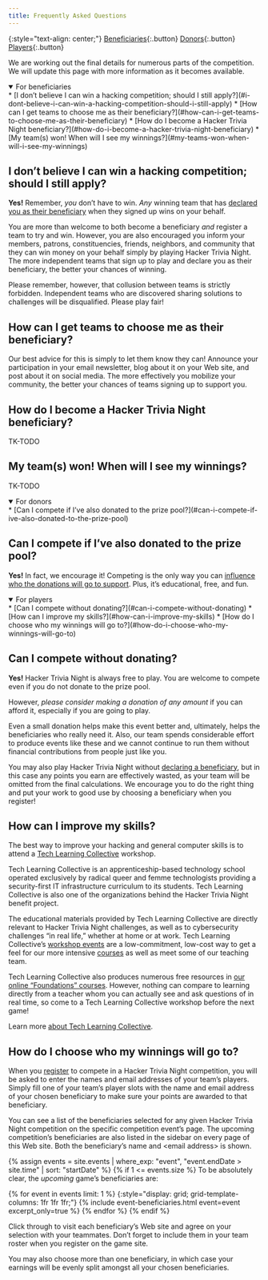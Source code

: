 ```yaml
---
title: Frequently Asked Questions
---
```


{:style="text-align: center;"}
[Beneficiaries](#for-beneficiaries){:.button}
[Donors](#for-donors){:.button}
[Players](#for-players){:.button}

We are working out the final details for numerous parts of the competition. We will update this page with more information as it becomes available.

<details id="for-beneficiaries" open="open" markdown="1">
<summary>For beneficiaries</summary>
* [I don&rsquo;t believe I can win a hacking competition; should I still apply?](#i-dont-believe-i-can-win-a-hacking-competition-should-i-still-apply)
* [How can I get teams to choose me as their beneficiary?](#how-can-i-get-teams-to-choose-me-as-their-beneficiary)
* [How do I become a Hacker Trivia Night beneficiary?](#how-do-i-become-a-hacker-trivia-night-beneficiary)
* [My team(s) won! When will I see my winnings?](#my-teams-won-when-will-i-see-my-winnings)

## I don&rsquo;t believe I can win a hacking competition; should I still apply?

**Yes!** Remember, *you* don&rsquo;t have to win. *Any* winning team that has [declared you as their beneficiary](#how-do-i-choose-who-my-winnings-will-go-to) when they signed up wins on your behalf.

You are more than welcome to both become a beneficiary *and* register a team to try and win. However, you are also encouraged you inform your members, patrons, constituencies, friends, neighbors, and community that they can win money on your behalf simply by playing Hacker Trivia Night. The more independent teams that sign up to play and declare you as their beneficiary, the better your chances of winning.

Please remember, however, that collusion between teams is strictly forbidden. Independent teams who are discovered sharing solutions to challenges will be disqualified. Please play fair!

## How can I get teams to choose me as their beneficiary? 

Our best advice for this is simply to let them know they can! Announce your participation in your email newsletter, blog about it on your Web site, and post about it on social media. The more effectively you mobilize your community, the better your chances of teams signing up to support you.

## How do I become a Hacker Trivia Night beneficiary?

TK-TODO

## My team(s) won! When will I see my winnings?

TK-TODO

</details><!-- #for-beneficiaries -->

<details id="for-donors" open="open" markdown="1">
<summary>For donors</summary>
* [Can I compete if I&rsquo;ve also donated to the prize pool?](#can-i-compete-if-ive-also-donated-to-the-prize-pool)

## Can I compete if I&rsquo;ve also donated to the prize pool?

**Yes!** In fact, we encourage it! Competing is the only way you can [influence who the donations will go to support](#how-do-i-choose-who-my-winnings-will-go-to). Plus, it&rsquo;s educational, free, and fun.

</details><!-- #for-donors -->

<details id="for-players" open="open" markdown="1">
<summary>For players</summary>
* [Can I compete without donating?](#can-i-compete-without-donating)
* [How can I improve my skills?](#how-can-i-improve-my-skills)
* [How do I choose who my winnings will go to?](#how-do-i-choose-who-my-winnings-will-go-to)

## Can I compete without donating?

**Yes!** Hacker Trivia Night is always free to play. You are welcome to compete even if you do not donate to the prize pool.

However, *please consider making a donation of any amount* if you can afford it, especially if you are going to play.

Even a small donation helps make this event better and, ultimately, helps the beneficiaries who really need it. Also, our team spends considerable effort to produce events like these and we cannot continue to run them without financial contributions from people just like you.

You may also play Hacker Trivia Night without [declaring a beneficiary](#how-do-i-choose-who-my-winnings-will-go-to), but in this case any points you earn are effectively wasted, as your team will be omitted from the final calculations. We encourage you to do the right thing and put your work to good use by choosing a beneficiary when you register!

## How can I improve my skills?

The best way to improve your hacking and general computer skills is to attend a [Tech Learning Collective](https://techlearningcollective.com/) workshop.

Tech Learning Collective is an apprenticeship-based technology school operated exclusively by radical queer and femme technologists providing a security-first IT infrastructure curriculum to its students. Tech Learning Collective is also one of the organizations behind the Hacker Trivia Night benefit project.

The educational materials provided by Tech Learning Collective are directly relevant to Hacker Trivia Night challenges, as well as to cybersecurity challenges &ldquo;in real life,&rdquo; whether at home or at work. Tech Learning Collective&rsquo;s [workshop events](https://techlearningcollective.com/events/) are a low-commitment, low-cost way to get a feel for our more intensive [courses](https://techlearningcollective.com/courses/) as well as meet some of our teaching team.

Tech Learning Collective also produces numerous free resources in [our online &ldquo;Foundations&rdquo; courses](https://techlearningcollective.com/foundations/). However, nothing can compare to learning directly from a teacher whom you can actually see and ask questions of in real time, so come to a Tech Learning Collective workshop before the next game!

Learn more [about Tech Learning Collective](https://techlearningcollective.com/about/).

## How do I choose who my winnings will go to?

When you [register](https://ctf.techlearningcollective.com/index.php?page=registration) to compete in a Hacker Trivia Night competition, you will be asked to enter the names and email addresses of your team&rsquo;s players. Simply fill one of your team&rsquo;s player slots with the name and email address of your chosen beneficiary to make sure your points are awarded to that beneficiary.

You can see a list of the beneficiaries selected for any given Hacker Trivia Night competition on the specific competition event&rsquo;s page. The upcoming competition&rsquo;s beneficiaries are also listed in the sidebar on every page of this Web site. Both the beneficiary&rsquo;s name and &lt;email address&gt; is shown.

{% assign events = site.events | where_exp: "event", "event.endDate > site.time" | sort: "startDate" %}
{% if 1 <= events.size %}
To be absolutely clear, the *upcoming* game&rsquo;s beneficiaries are:

{% for event in events limit: 1 %}
{:style="display: grid; grid-template-columns: 1fr 1fr 1fr;"}
{% include event-beneficiaries.html event=event excerpt_only=true %}
{% endfor %}
{% endif %}

Click through to visit each beneficiary&rsquo;s Web site and agree on your selection with your teammates. Don&rsquo;t forget to include them in your team roster when you register on the game site.

You may also choose more than one beneficiary, in which case your earnings will be evenly split amongst all your chosen beneficiaries.

</details><!-- #for-players -->
